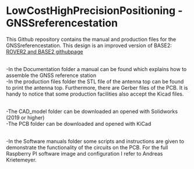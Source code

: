 # LowCostHighPrecisionPositioning - GNSSreferencestation

This Github repository contains the manual and production files for the GNSSreferencestation. This design is an improved version of BASE2: [ROVER2 and BASE2 githubpage](https://github.com/PJ-Verweij/LowCostHighPrecisionPositioning---BASE2-ROVER2) <br/><br/>

-In the Documentation folder a manual can be found which explains how to assemble the GNSS reference station <br/>
-In the production files folder the STL file of the antenna top can be found to print the antenna top.
Furthermore, there are Gerber files of the PCB. It is handy to notice that some production facilities also accept the Kicad files. <br/><br/>

-The CAD_model folder can be downloaded an opened with Solidworks (2019 or higher) <br/>
-The PCB folder can be downloaded and opened with KiCad <br/><br/>

-In the Software manuals folder some scripts and instructions are given to demonstrate the functionality of the circuits on the PCB.
For the full Raspberry PI software image and configuration I refer to Andreas Krietemeyer.
